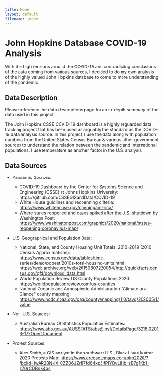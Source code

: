 ```yaml
---
title: Home
layout: default
filename: index
--- 
```


# John Hopkins Database COVID-19 Analysis

With the high tensions around the COVID-19 and contradicting conclusions of the data coming from various sources, I decided to do my own analysis of the highly valued John Hopkins database to come to more understanding of the pandemic.

## Data Description

Please reference the data descriptions page for an in-depth summary of the data used in this project.

The John Hopkins CSSE COVID-19 dashboard is a highly reguarded data tracking project that has been used as arguably the standard as the COVID-19 data analysis source. In this project, I use the data along with population numbers from the United States Census Bureau & various other government sources to understand the relation between the pandemic and international populations. I use temperature as another factor in the U.S. analysis

## Data Sources

- Pandemic Sources:
  - COVID-19 Dashboard by the Center for Systems Science and Engineering (CSSE) at Johns Hopkins University: https://github.com/CSSEGISandData/COVID-19
  - White House guidlines and reopenning criteria: https://www.whitehouse.gov/openingamerica/
  - Where states reopened and cases spiked after the U.S. shutdown by Washington Post: https://www.washingtonpost.com/graphics/2020/national/states-reopening-coronavirus-map/

- U.S. Geographical and Population Data:
  - National, State, and County Housing Unit Totals: 2010-2019 (2010 Census Approximations):   
  https://www.census.gov/data/tables/time-series/demo/popest/2010s-total-housing-units.html  
  https://web.archive.org/web/20150807220054/http://quickfacts.census.gov/qfd/download_data.html 
  - World Population Review US County Populations 2020: https://worldpopulationreview.com/us-counties
  - National Oceanic and Atmospheric Administration "Climate at a Glance" county mapping: https://www.ncdc.noaa.gov/cag/county/mapping/110/tavg/202005/1/value
  
- Non-U.S. Sources:
  - Australian Bureau Of Statistics Population Estimates: https://www.abs.gov.au/AUSSTATS/abs@.nsf/DetailsPage/3218.02016-17?OpenDocument
  
- Protest Sources:
  - Alex Smith, a GIS analyst in the southwest U.S., Black Lives Matter 2020 Protests Map: https://www.creosotemaps.com/blm2020/?fbclid=IwAR28N-iX_CZZ06JZrR7fd64xp5lfPIYBvLiHb_sB7g1Kb1-z70rCDBnX4qs
